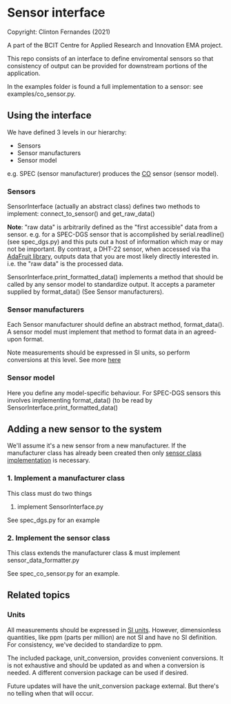 # Sensor interface
Copyright: Clinton Fernandes (2021)


A part of the BCIT Centre for Applied Research and Innovation EMA project.

This repo consists of an interface to define enviromental sensors so that consistency of output can be provided for downstream portions of the application.

In the examples folder is found a full implementation to a sensor: see examples/co_sensor.py.

## Using the interface

We have defined 3 levels in our hierarchy:
* Sensors
* Sensor manufacturers
* Sensor model

e.g. SPEC (sensor manufacturer) produces the [CO](https://www.digikey.ca/en/products/detail/spec-sensors-llc/968-034/6676880) sensor (sensor model).

### Sensors

SensorInterface (actually an abstract class) defines two methods to implement: connect_to_sensor() and get_raw_data()

**Note**: "raw data" is arbitrarily defined as the "first accessible" data from a sensor.
e.g. for a SPEC-DGS sensor that is accomplished by serial.readline() (see spec_dgs.py) and this puts out a host of information which may or may not be important.
By contrast, a DHT-22 sensor, when accessed via tha [AdaFruit library](https://pypi.org/project/adafruit-io/ "Adafuit python library"), outputs data that you are most likely directly interested in. i.e. the "raw data" is the processed data.

SensorInterface.print_formatted_data() implements a method that should be called by any sensor model to standardize output. It accepts a parameter supplied by format_data() (See Sensor manufacturers).

### Sensor manufacturers

Each Sensor manufacturer should define an abstract method, format_data(). A sensor model must implement that method to format data in an agreed-upon format.

Note measurements should be expressed in SI units, so perform conversions at this level. See more [here](#units)

### Sensor model

Here you define any model-specific behaviour. For SPEC-DGS sensors this involves implementing format_data() (to be read by SensorInterface.print_formatted_data()

## Adding a new sensor to the system

We'll assume it's a new sensor from a new manufacturer.
If the manufacturer class has already been created then only [sensor class implementation](#2-implement-the-sensor-class) is necessary.

### 1. Implement a manufacturer class

This class must do two things
1. implement SensorInterface.py

See spec_dgs.py for an example

### 2. Implement the sensor class

This class extends the manufacturer class & must implement sensor_data_formatter.py

See spec_co_sensor.py for an example.


## Related topics

### Units

All measurements should be expressed in [SI units](https://en.wikipedia.org/wiki/International_System_of_Units). However, dimensionless quantities, like ppm (parts per million) are not SI and have no SI definition. For consistency, we've decided to standardize to ppm.

The included package, unit_conversion, provides convenient conversions. It is not exhaustive and should be updated as and when a conversion is needed. A different conversion package can be used if desired.

Future updates will have the unit_conversion package external. But there's no telling when that will occur.
